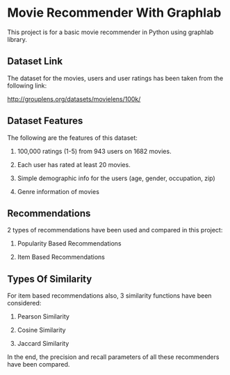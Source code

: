 # Movie Recommender With Graphlab

This project is for a basic movie recommender in Python using graphlab library.

## Dataset Link

The dataset for the movies, users and user ratings has been taken from the following link:

 http://grouplens.org/datasets/movielens/100k/

## Dataset Features

The following are the features of this dataset:

1. 100,000 ratings (1-5) from 943 users on 1682 movies.
   
2. Each user has rated at least 20 movies.
  
3. Simple demographic info for the users (age, gender, occupation, zip)
   
4. Genre information of movies

## Recommendations

2 types of recommendations have been used and compared in this project:

1. Popularity Based Recommendations

2. Item Based Recommendations

## Types Of Similarity

For item based recommendations also, 3 similarity functions have been considered:

1. Pearson Similarity

2. Cosine Similarity

3. Jaccard Similarity

In the end, the precision and recall parameters of all these recommenders have been compared.
